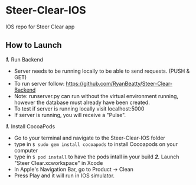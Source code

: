 # Steer-Clear-IOS
IOS repo for Steer Clear app

## How to Launch

***1.*** Run Backend
* Server needs to be running locally to be able to send requests. (PUSH & GET)
* To run server follow: https://github.com/RyanBeatty/Steer-Clear-Backend
* Note: runserver.py can run without the virtual environment running, however the database must already have been created.
* To test if server is running locally visit localhost:5000
* If server is running, you will receive a "Pulse".

***1.*** Install CocoaPods
* Go to your terminal and navigate to the Steer-Clear-IOS folder
* type in ``` $ sudo gem install cocoapods ``` to install Cocoapods on your computer
* type in ``` $ pod install ``` to have the pods intall in your build
***2.*** Launch "Steer Clear.xcworkspace" in Xcode
* In Apple's Navigation Bar, go to Product -> Clean
* Press Play and it will run in IOS simulator. 
